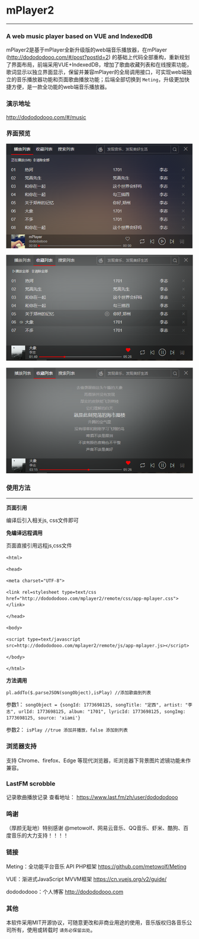 mPlayer2
========
---
### A web music player based on VUE and IndexedDB

mPlayer2是基于mPlayer全新升级版的web端音乐播放器，在mPlayer (http://dodododooo.com/#/post?postId=2) 的基础上代码全部重构，重新规划了界面布局，前端采用VUE+IndexedDB，增加了歌曲收藏列表和在线搜索功能，歌词显示以独立界面显示，保留并兼容mPlayer的全局调用接口，可实现web端独立的音乐播放器功能和页面歌曲播放功能；后端全部切换到  ``` Meting ```，升级更加快捷方便，是一款全功能的web端音乐播放器。


### 演示地址
http://dodododooo.com/#/music

### 界面预览
![列表界面](https://github.com/dodododooo/mPlayer2/blob/master/images/playlist.png)

![播放界面](https://github.com/dodododooo/mPlayer2/blob/master/images/playing.png)

![歌词界面](https://github.com/dodododooo/mPlayer2/blob/master/images/lrc.png)

### 使用方法
----
**页面引用**

 编译后引入相关js, css文件即可

 **免编译远程调用**

 页面直接引用远程js,css文件
 
 ``` <html> ```

 ``` <head> ```

 ``` <meta charset="UTF-8"> ```

 ``` <link rel=stylesheet type=text/css href="http://dodododooo.com/mplayer2/remote/css/app-mplayer.css"></link> ```
 
 ``` </head> ```

 ``` <body> ```

 ``` <script type=text/javascript src=http://dodododooo.com/mplayer2/remote/js/app-mplayer.js></script> ```
 
 ``` </body> ```
 
 ``` </html> ```


**方法调用**

  ```pl.addTo($.parseJSON(songObject),isPlay) //添加歌曲到列表```

参数1：  ```songObject = {songId: 1773698125, songTitle: "定西", artist: "李志", urlId: 1773698125, album: "1701", lyricId: 1773698125, songImg: 1773698125, source: 'xiami'}```

参数2：  ```isPlay //true 添加并播放，false 添加到列表```

### 浏览器支持
支持 Chrome、firefox、Edge 等现代浏览器，IE浏览器下背景图片滤镜功能未作兼容。

### LastFM scrobble
记录歌曲播放记录
查看地址： https://www.last.fm/zh/user/dodododooo

### 鸣谢
（厚颜无耻地）特别感谢 @metowolf、网易云音乐、QQ音乐、虾米、酷狗、百度音乐的大力支持！！！！

### 链接
Meting：全功能平台音乐 API PHP框架 https://github.com/metowolf/Meting

VUE：渐进式JavaScript MVVM框架 https://cn.vuejs.org/v2/guide/

dodododooo：个人博客 http://dodododooo.com

### 其他
本软件采用MIT开源协议，可随意更改和非商业用途的使用，音乐版权归各音乐公司所有，使用或转载时 ```请务必保留出处```。
